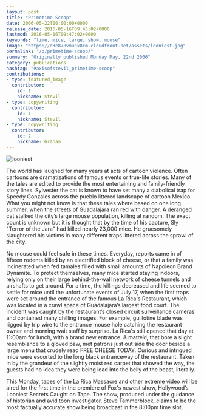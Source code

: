 ```yaml
---
layout: post
title: "Primetime Scoop"
date: 2006-05-22T00:00:00+0000
release_date: 2016-05-16T09:45:02+0000
lastmod: 2016-05-16T09:47:02+0000
keywords: "time, mice, large, show, mouse"
image: "https://d3e878vmunx8cm.cloudfront.net/assets/looniest.jpg"
permalink: "/p/primetime-scoop/"
summary: "Originally published Monday May, 22nd 2006"
category: publications
hashtag: "#axisofstevil_primetime-scoop"
contributions:
- type: featured_image
  contributor:
    id: 1
    nickname: Stevil
- type: copywriting
  contributor:
    id: 1
    nickname: Stevil
- type: copywriting
  contributor:
    id: 2
    nickname: Graham
---
```


[id_1]: https://d3e878vmunx8cm.cloudfront.net/assets/looniest.jpg "looniest"

![looniest][id_1]

The world has laughed for many years at acts of cartoon violence. Often cartoons are dramatizations of famous events or true-life stories. Many of the tales are edited to provide the most entertaining and family-friendly story lines. Sylvester the cat is known to have set many a diabolical trap for Speedy Gonzales across the pueblo littered landscape of cartoon Mexico. What you might not know is that these tales where based on one long summer, when the streets of Guadalajara ran red with danger. A deranged cat stalked the city’s large mouse population, killing at random. The exact count is unknown but it is thought that by the time of his capture, Sly "Terror of the Jara" had killed nearly 23,000 mice. He gruesomely slaughtered his victims in many different traps littered across the sprawl of the city. 
           
No mouse could feel safe in these times. Everyday, reports came in of fifteen rodents killed by an electrified block of cheese, or that a family was incinerated when fed tamales filled with small amounts of Napoleon Brand Dynamite. To protect themselves, many mice started staying indoors, relying only on their large behind-the-wall network of cheese tunnels and airshafts to get around. For a time, the killings decreased and life seemed to settle for mice until the unfortunate events of July 17, when the first traps were set around the entrance of the famous La Rica's Restaurant, which was located in a crawl space of Guadalajara’s largest food court. The incident was caught by the restaurant’s closed circuit surveillance cameras and contained many chilling images. For example, guillotine blade was rigged by trip wire to the entrance mouse hole catching the restaurant owner and morning wait staff by surprise. La Rica's still opened that day at 11:00am for lunch, with a brand new entrance. A matre‘d, that bore a slight resemblance to a gloved paw, met patrons just out side the door beside a large menu that crudely read FREE CHEESE TODAY. Curious and intrigued mice were escorted to the long black entranceway of the restaurant. Taken in by the grandeur of the slightly moist red carpet that showed the way, the guests had no idea they were being lead into the belly of the beast, literally.
           
This Monday, tapes of the La Rica Massacre and other extreme video will be aired for the first time in the premiere of Fox's newest show, Hollywood’s Looniest Secrets Caught on Tape.  The show, produced under the guidance of historian and avid toon investigator, Steve Tammerblock, claims to be the most factually accurate show being broadcast in the 8:00pm time slot.
